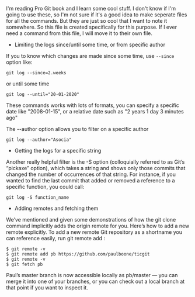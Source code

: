 I'm reading Pro Git book and I learn some cool stuff. I don't know if I'm going to use these, so I'm not sure if it's a good idea to make seperate files for all the commands. But they are just so cool that I want to note it somewhere. So this file is created specifically for this purpose. If I ever need a command from this file, I will move it to their own file.

- Limiting the logs since/until some time, or from specific author

If you to know which changes are made since some time, use `--since` option like:

```
git log --since=2.weeks
```
or until some time
```
git log --until="20-01-2020"
```

These commands works with lots of formats, you can specify a specific date like "2008-01-15", or a relative date such as "2 years 1 day 3 minutes ago"

The --author option allows you to filter on a specific author
```
git log --author="Asocia"
```

- Getting the logs for a specific string 


Another really helpful filter is the -S option (colloquially referred to as Git’s “pickaxe” option), which takes a string and shows only those commits that changed the number of occurrences of that string. For instance, if you wanted to find the last commit that added or removed a reference to a specific function, you could call:
```
git log -S function_name
```


- Adding remotes and fetching them


We’ve mentioned and given some demonstrations of how the git clone command implicitly adds the origin remote for you. Here’s how to add a new remote explicitly. To add a new remote Git repository as a shortname you can reference easily, run git remote add <shortname> <url>:

```
$ git remote -v
$ git remote add pb https://github.com/paulboone/ticgit
$ git remote -v
$ git fetch pb
```
Paul’s master branch is now accessible locally as pb/master — you can merge it into one of your branches, or you can check out a local branch at that point if you want to inspect it.

